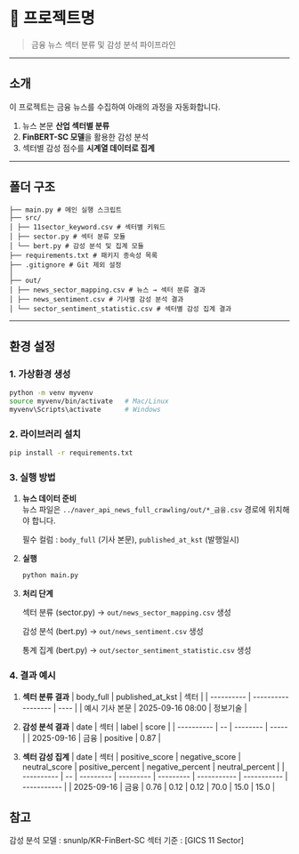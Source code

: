 # 📌 프로젝트명
> 금융 뉴스 섹터 분류 및 감성 분석 파이프라인

---

## 소개
이 프로젝트는 금융 뉴스를 수집하여 아래의 과정을 자동화합니다.
1. 뉴스 본문 **산업 섹터별 분류**
2. **FinBERT-SC 모델**을 활용한 감성 분석
3. 섹터별 감성 점수를 **시계열 데이터로 집계**

---

## 폴더 구조
```
├── main.py # 메인 실행 스크립트
├── src/
│ ├── 11sector_keyword.csv # 섹터별 키워드
│ ├── sector.py # 섹터 분류 모듈
│ └── bert.py # 감성 분석 및 집계 모듈
├── requirements.txt # 패키지 종속성 목록
├── .gitignore # Git 제외 설정
│
├── out/
│ ├── news_sector_mapping.csv # 뉴스 → 섹터 분류 결과
│ ├── news_sentiment.csv # 기사별 감성 분석 결과
│ └── sector_sentiment_statistic.csv # 섹터별 감성 집계 결과
```

---

## 환경 설정

### 1. 가상환경 생성
```bash
python -m venv myvenv
source myvenv/bin/activate   # Mac/Linux
myvenv\Scripts\activate      # Windows
```

### 2. 라이브러리 설치
```bash
pip install -r requirements.txt
```

### 3. 실행 방법

1. **뉴스 데이터 준비**      
    뉴스 파일은 `../naver_api_news_full_crawling/out/*_금융.csv` 경로에 위치해야 합니다.

    필수 컬럼 : `body_full` (기사 본문), `published_at_kst` (발행일시)

2. **실행**
    ```bash
    python main.py
    ```

3. **처리 단계**

    섹터 분류 (sector.py)
    → `out/news_sector_mapping.csv` 생성

    감성 분석 (bert.py)
    → `out/news_sentiment.csv` 생성

    통계 집계 (bert.py)
    → `out/sector_sentiment_statistic.csv` 생성

### 4. 결과 예시
1. **섹터 분류 결과**
| body\_full | published\_at\_kst | 섹터   |
| ---------- | ------------------ | ---- |
| 예시 기사 본문   | 2025-09-16 08:00   | 정보기술 |

2. **감성 분석 결과**
| date       | 섹터 | label | score |
| ---------- | -- | -------- | ----- |
| 2025-09-16 | 금융 | positive    | 0.87  |

3. **섹터 감성 집계**
| date       | 섹터 | positive\_score | negative\_score | neutral\_score | positive\_percent | negative\_percent | neutral\_percent |
| ---------- | -- | --------- | --------- | --------- | ----------- | ----------- | ----------- |
| 2025-09-16 | 금융 | 0.76      | 0.12      | 0.12      | 70.0        | 15.0        | 15.0        |

## 참고
감성 분석 모델 : snunlp/KR-FinBert-SC
섹터 기준 : [GICS 11 Sector]